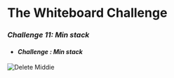 # The Whiteboard Challenge

### *Challenge 11: Min stack*
- #### *Challenge : Min stack*
![Delete Middie](./deleteMiddle.PNG)
